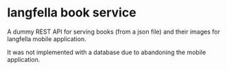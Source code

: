 # langfella book service

A dummy REST API for serving books (from a json file) and their images for langfella mobile application.

It was not implemented with a database due to abandoning the mobile application.
